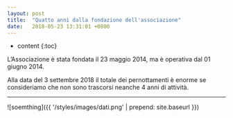 ```yaml
---
layout: post
title:  "Quatto anni dalla fondazione dell'associazione"
date:   2018-05-23 13:31:01 +0800
---
```


* content
{:toc}


L’Associazione è stata fondata il 23 maggio 2014,  ma è operativa dal 01 giugno 2014.​

Alla data del 3 settembre 2018​ il totale dei pernottamenti è enorme se consideriamo che non sono trascorsi neanche  4 anni di attività.​

------------------------
![soemthing]({{ '/styles/images/dati.png' | prepend: site.baseurl }})

[jekyll]:      http://jekyllrb.com
[jekyll-gh]:   https://github.com/jekyll/jekyll
[jekyll-help]: https://github.com/jekyll/jekyll-help
